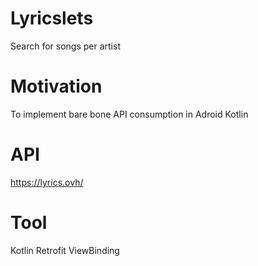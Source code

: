 # Lyricslets
Search for songs per artist


# Motivation
To implement bare bone API consumption in Adroid Kotlin

# API
https://lyrics.ovh/

# Tool
Kotlin
Retrofit
ViewBinding

